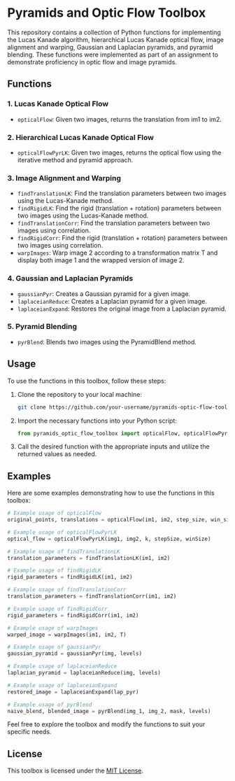
# Pyramids and Optic Flow Toolbox

This repository contains a collection of Python functions for implementing the Lucas Kanade algorithm, hierarchical Lucas Kanade optical flow, image alignment and warping, Gaussian and Laplacian pyramids, and pyramid blending. These functions were implemented as part of an assignment to demonstrate proficiency in optic flow and image pyramids.

## Functions

### 1. Lucas Kanade Optical Flow

- `opticalFlow`: Given two images, returns the translation from im1 to im2.

### 2. Hierarchical Lucas Kanade Optical Flow

- `opticalFlowPyrLK`: Given two images, returns the optical flow using the iterative method and pyramid approach.

### 3. Image Alignment and Warping

- `findTranslationLK`: Find the translation parameters between two images using the Lucas-Kanade method.
- `findRigidLK`: Find the rigid (translation + rotation) parameters between two images using the Lucas-Kanade method.
- `findTranslationCorr`: Find the translation parameters between two images using correlation.
- `findRigidCorr`: Find the rigid (translation + rotation) parameters between two images using correlation.
- `warpImages`: Warp image 2 according to a transformation matrix T and display both image 1 and the wrapped version of image 2.

### 4. Gaussian and Laplacian Pyramids

- `gaussianPyr`: Creates a Gaussian pyramid for a given image.
- `laplaceianReduce`: Creates a Laplacian pyramid for a given image.
- `laplaceianExpand`: Restores the original image from a Laplacian pyramid.

### 5. Pyramid Blending

- `pyrBlend`: Blends two images using the PyramidBlend method.

## Usage

To use the functions in this toolbox, follow these steps:

1. Clone the repository to your local machine:

   ```bash
   git clone https://github.com/your-username/pyramids-optic-flow-toolbox.git
   ```

2. Import the necessary functions into your Python script:

   ```python
   from pyramids_optic_flow_toolbox import opticalFlow, opticalFlowPyrLK, findTranslationLK, findRigidLK, findTranslationCorr, findRigidCorr, warpImages, gaussianPyr, laplaceianReduce, laplaceianExpand, pyrBlend
   ```

3. Call the desired function with the appropriate inputs and utilize the returned values as needed.

## Examples

Here are some examples demonstrating how to use the functions in this toolbox:

```python
# Example usage of opticalFlow
original_points, translations = opticalFlow(im1, im2, step_size, win_size)

# Example usage of opticalFlowPyrLK
optical_flow = opticalFlowPyrLK(img1, img2, k, stepSize, winSize)

# Example usage of findTranslationLK
translation_parameters = findTranslationLK(im1, im2)

# Example usage of findRigidLK
rigid_parameters = findRigidLK(im1, im2)

# Example usage of findTranslationCorr
translation_parameters = findTranslationCorr(im1, im2)

# Example usage of findRigidCorr
rigid_parameters = findRigidCorr(im1, im2)

# Example usage of warpImages
warped_image = warpImages(im1, im2, T)

# Example usage of gaussianPyr
gaussian_pyramid = gaussianPyr(img, levels)

# Example usage of laplaceianReduce
laplacian_pyramid = laplaceianReduce(img, levels)

# Example usage of laplaceianExpand
restored_image = laplaceianExpand(lap_pyr)

# Example usage of pyrBlend
naive_blend, blended_image = pyrBlend(img_1, img_2, mask, levels)
```

Feel free to explore the toolbox and modify the functions to suit your specific needs.

## License

This toolbox is licensed under the [MIT License](LICENSE).
